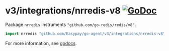 # v3/integrations/nrredis-v8 [![GoDoc](https://godoc.org/github.com/Easypay/go-agent/v3/integrations/nrredis-v8?status.svg)](https://godoc.org/github.com/Easypay/go-agent/v3/integrations/nrredis-v8)

Package `nrredis` instruments `"github.com/go-redis/redis/v8"`.

```go
import nrredis "github.com/Easypay/go-agent/v3/integrations/nrredis-v8"
```

For more information, see
[godocs](https://godoc.org/github.com/Easypay/go-agent/v3/integrations/nrredis-v8).
